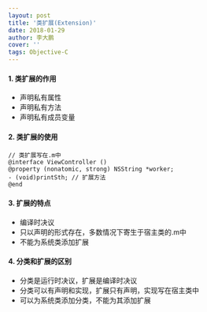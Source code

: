 ```yaml
---
layout: post
title: '类扩展(Extension)'
date: 2018-01-29
author: 李大鹏
cover: ''
tags: Objective-C
---
```


#### 1. 类扩展的作用
* 声明私有属性
* 声明私有方法
* 声明私有成员变量

#### 2. 类扩展的使用
```
// 类扩展写在.m中
@interface ViewController ()
@property (nonatomic, strong) NSString *worker;
- (void)printSth; // 扩展方法
@end
```

#### 3. 扩展的特点
* 编译时决议
* 只以声明的形式存在，多数情况下寄生于宿主类的.m中
* 不能为系统类添加扩展

#### 4. 分类和扩展的区别
* 分类是运行时决议，扩展是编译时决议
* 分类可以有声明和实现，扩展只有声明，实现写在宿主类中
* 可以为系统类添加分类，不能为其添加扩展
